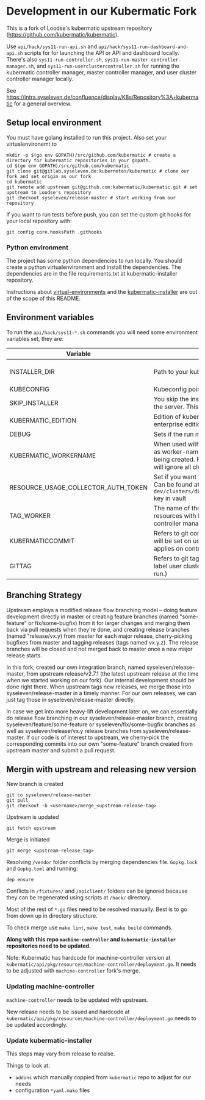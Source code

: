 # Development in our Kubermatic Fork

This is a fork of Loodse's kubermatic upstream repository (https://github.com/kubermatic/kubermatic).

Use `api/hack/sys11-run-api.sh` and `api/hack/sys11-run-dashboard-and-api.sh` scripts for for launching the
API or API and dashboard locally. There's also `sys11-run-controller.sh`, `sys11-run-master-controller-manager.sh`,
and `sys11-run-userclustercontroller.sh` for running the kubermatic controller manager, master controller manager,
and user cluster controller manager locally.

See https://intra.syseleven.de/confluence/display/K8s/Repository%3A+kubermatic for a general overview.

## Setup local environment

You must have golang installed to run this project. Also set your virtualenvironemt to 
```
mkdir -p $(go env GOPATH)/src/github.com/kubermatic # create a directory for kubermatic repositories in your gopath.
cd $(go env GOPATH)/src/github.com/kubermatic
git clone git@gitlab.syseleven.de:kubernetes/kubermatic # clone our fork and set origin as our fork
cd kubermatic
git remote add upstream git@github.com:kubermatic/kubermatic.git # set upstream to Loodse's repository
git checkout syseleven/release-master # start working from our repository
```

If you want to run tests before push, you can set the custom git hooks for your local repository with:
```
git config core.hooksPath .githooks
```

### Python environment
The project has some python dependencies to run locally. You should create a python virtualenvironment and install the dependencies. The dependencies are in the file requirements.txt at kubermatic-installer repository.

Instructions about [virtual-environments](https://github.com/kubermatic/terraform-provider-kubermatic/pull/18) and the [kubermatic-installer](https://gitlab.syseleven.de/kubernetes/kubermatic-installer) are out of the scope of this README.


## Environment variables
To run the `api/hack/sys11-*.sh` commands you will need some environment variables set, they are:

|Variable|Description|Default|
|--- |--- |--- |
|INSTALLER_DIR|Path to your kubermatic-installer local copy.|$(go env GOPATH)/src/gitlab.syseleven.de/kubernetes/kubermatic-installer|
|KUBECONFIG|Kubeconfig pointing to your seed cluster|-|
|SKIP_INSTALLER|You skip the installer connect instructions before running the server. This process can take a long time.|false|
|KUBERMATIC_EDITION|Edition of kubermatic to be used. We currently use enterprise edition (ee) instead of commuity edition (ce).|ee|
|DEBUG|Sets if the run made using delve debugger.|false|
|KUBERMATIC_WORKERNAME|When used with kubermatic API server, this will be added as worker-name label on each new cluster resource being created. For the kubermatic controller manager, it will ignore all clusters which do not have this label|`$(uname -n)`|
|RESOURCE_USAGE_COLLECTOR_AUTH_TOKEN|Set if you want to test the resource usage API collector Can be found at `metakube-dev/clusters/dbl1/kubermatic/resource_usage_collector` key in vault|-|
|TAG_WORKER|The name of the worker that will only processes resources with label=worker-name. (Only applies on controller manager run)|-|
|KUBERMATICCOMMIT| Refers to git commit hash use to build the controller. This will be set on user cluster apiservers, for example. (Only applies on controller manager run)| Current commit hash `$(git log -1 --format)`|
|GITTAG|Refers to git tag used to build the controller. Also used to label user clusters. (Only applies on controller manager run.)|Current git tag `$(git describe --tags --always)`|

## Branching Strategy

Upstream employs a modified release flow branching model – doing feature development directly in master or creating
feature branches (named "some-feature" or fix/some-bugfix) from it for larger changes and merging them back via pull
requests when they're done, and creating release branches (named "release/vx.y) from master for each major release,
cherry-picking bugfixes from master and tagging releases (tags named vx.y.z). The release branches will be closed and
not merged back to master once a new major release starts.

In this fork, created our own integration branch, named syseleven/release-master, from upstream release/v2.7.1 (the
latest upstream release at the time when we started working on our fork). Our internal development should be done right
there. When upstream tags new releases, we merge those into syseleven/release-master in a timely manner. For our own
releases, we can just tag those in syseleven/release-master directly.

In case we get into more heavy-lift development later on, we can essentially do release flow branching in our
syseleven/release-master branch, creating syseleven/feature/some-feature or syseleven/fix/some-bugfix branches as well
as syseleven/release/vx.y release branches from syseleven/release-master. If our code is of interest to upstream, we
cherry-pick the corresponding commits into our own "some-feature" branch created from upstream master and submit a pull
request.


## Mergin with upstream and releasing new version

New branch is created
```
git co syseleven/release-master
git pull
git checkout -b <username>/merge_<upstream-release-tag>
```

Upstream is updated
```
git fetch upstream
```

Merge is initiated
```
git merge <upstream-release-tag>
```

Resolving `/vendor` folder conflicts by merging dependencies file. `Gopkg.lock` and `Gopkg.toml` and running:
```
dep ensure
```

Conflicts in `/fixtures/` and `/apiclient/` folders can be ignored because they can be regenerated using scripts at `/hack/` directory.

Most of the rest of `*.go` files need to be resolved manually. Best is to go from down up in directory structure.

To check merge use `make lint`, `make test`, `make build` commands.

**Along with this repo `machine-controller` and `kubermatic-installer` repositories need to be updated.**

Note: Kubermatic has hardcode for machine-controller version at `kubermatic/api/pkg/resources/machine-controller/deployment.go`. It needs to be adjusted with `machine-controller` fork's merge.

### Updating machine-controller

`machine-controller` needs to be updated with upstream.

New release needs to be issued and hardcode at `kubermatic/api/pkg/resources/machine-controller/deployment.go` needs to be updated accordingly.

### Update kubermatic-installer

This steps may vary from release to realse.

Things to look at:

- `addons` which manually coppied from `kubermatic` repo to adjust for our needs
- configuration `*yaml.mako` files
